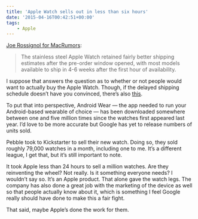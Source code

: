 ```yaml
---
title: 'Apple Watch sells out in less than six hours'
date: '2015-04-16T00:42:51+00:00'
tags:
    - Apple
---
```


[Joe Rossignol for MacRumors](http://www.macrumors.com/2015/04/10/apple-watch-sold-out-launch-day/):

> The stainless steel Apple Watch retained fairly better shipping estimates after the pre-order window opened, with most models available to ship in 4-6 weeks after the first hour of availability.

I suppose that answers the question as to whether or not people would want to actually buy the Apple Watch. Though, if the delayed shipping schedule doesn’t have you convinced, there’s also [this](http://www.macrumors.com/2015/04/12/apple-watch-1-million-preorders-us/).

To put that into perspective, Android Wear — the app needed to run your Android-based wearable of choice — has been downloaded somewhere between one and five million times since the watches first appeared last year. I’d love to be more accurate but Google has yet to release numbers of units sold.

Pebble took to Kickstarter to sell their new watch. Doing so, they sold roughly 79,000 watches in a month, including one to me. It’s a different league, I get that, but it’s still important to note.

It took Apple less than 24 hours to sell a million watches. Are they reinventing the wheel? Not really. Is it something everyone needs? I wouldn’t say so. It’s an Apple product. That alone gave the watch legs. The company has also done a great job with the marketing of the device as well so that people actually know about it, which is something I feel Google really should have done to make this a fair fight.

That said, maybe Apple’s done the work for them.
